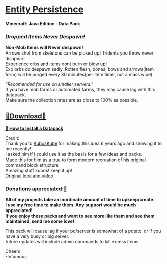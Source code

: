 # [Entity Persistence]()   
#### Minecraft: Java Edition - Data Pack 

### *Dropped Items Never Despawn!*    

__Non-Mob Items will Never despawn!__     
Arrows shot from skeletons can be picked up! Tridents you throw never disapear!   
Experience orbs and items dont burn or blow up!     
Exp orbs do despawn sadly.  Rotten flesh, bones, bows and arrows(item form) will be purged every 30 minutes(per item timer, not a mass wipe).    

*"Recomended for use on smaller servers."*    
If you have mob farms or automated farms, they may cause lag with this datapack.    
Make sure the collection rates are as close to 100% as possible.    

## [🔗Download🔗](https://github.com/InfamousMusicify/Entity-Persistence/archive/refs/heads/master.zip)     

__[🔗 How to Install a Datapack](https://www.planetminecraft.com/blog/how-to-download-and-install-minecraft-data-packs/)__  

Credit:    
     Thank you to [KubosKube](https://www.twitch.tv/kuboskube) for making this idea 6 years ago and showing it to me recently!   
     I asked him if i could use it as the basis for a few ideas and packs.    
     Made this for him as a true to form modern recreation of his original command block structure.     
     Amazing stuff kubos! keep it up!   
     [Original Idea and video](https://www.youtube.com/watch?v=G2gSPPE7odY)   

### [Donations appreciated:🔗](https://www.patreon.com/InfamousMusicify)    
__All of my projects take an inordinate amount of time to upkeep/create.    
I use my free time to make them. Any support would be much appreciated!    
If you enjoy these packs and want to see more like them and see them maintained, send me some love!__    

This pack will cause lag if your pc/server is somewhat of a potato.  or if you have a very busy or big server.    
future updates will include admin commands to kill excess items.   

Cheers   
-Infamous   
